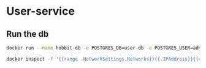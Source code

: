 # User-service

## Run the db

```bash
docker run --name hobbit-db -e POSTGRES_DB=user-db -e POSTGRES_USER=admin -e POSTGRES_PASSWORD=admin -p 5432:5432 --network host -d postgres
```

```bash
docker inspect -f '{{range .NetworkSettings.Networks}}{{.IPAddress}}{{end}}' user-db
```